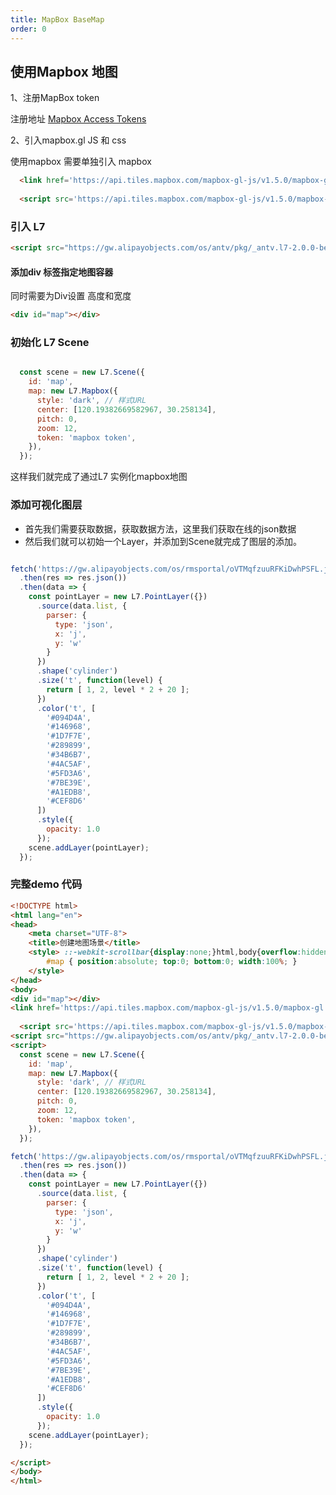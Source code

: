 ```yaml
---
title: MapBox BaseMap
order: 0
---
```


## 使用Mapbox 地图

1、注册MapBox token

   注册地址 [Mapbox Access Tokens](https://docs.mapbox.com/help/how-mapbox-works/access-tokens/#creating-and-managing-access-tokens)

2、引入mapbox.gl JS 和 css

使用mapbox 需要单独引入 mapbox

```html
  <link href='https://api.tiles.mapbox.com/mapbox-gl-js/v1.5.0/mapbox-gl.css' rel='stylesheet' />
  
  <script src='https://api.tiles.mapbox.com/mapbox-gl-js/v1.5.0/mapbox-gl.js'></script>
```


### 引入 L7 


```html
<script src="https://gw.alipayobjects.com/os/antv/pkg/_antv.l7-2.0.0-beta.27/dist/l7.js"></script>
```


####  添加div 标签指定地图容器

同时需要为Div设置 高度和宽度

``` html
<div id="map"></div>
````

### 初始化 L7 Scene


```javascript

  const scene = new L7.Scene({
    id: 'map',
    map: new L7.Mapbox({
      style: 'dark', // 样式URL
      center: [120.19382669582967, 30.258134],
      pitch: 0,
      zoom: 12,
      token: 'mapbox token',
    }),
  });

```

这样我们就完成了通过L7 实例化mapbox地图


### 添加可视化图层


- 首先我们需要获取数据，获取数据方法，这里我们获取在线的json数据
- 然后我们就可以初始一个Layer，并添加到Scene就完成了图层的添加。

```javascript

fetch('https://gw.alipayobjects.com/os/rmsportal/oVTMqfzuuRFKiDwhPSFL.json')
  .then(res => res.json())
  .then(data => {
    const pointLayer = new L7.PointLayer({})
      .source(data.list, {
        parser: {
          type: 'json',
          x: 'j',
          y: 'w'
        }
      })
      .shape('cylinder')
      .size('t', function(level) {
        return [ 1, 2, level * 2 + 20 ];
      })
      .color('t', [
        '#094D4A',
        '#146968',
        '#1D7F7E',
        '#289899',
        '#34B6B7',
        '#4AC5AF',
        '#5FD3A6',
        '#7BE39E',
        '#A1EDB8',
        '#CEF8D6'
      ])
      .style({
        opacity: 1.0
      });
    scene.addLayer(pointLayer);
  });

  ```


### 完整demo 代码

```html
<!DOCTYPE html>
<html lang="en">
<head>
    <meta charset="UTF-8">
    <title>创建地图场景</title>
    <style> ::-webkit-scrollbar{display:none;}html,body{overflow:hidden;margin:0;}
    	#map { position:absolute; top:0; bottom:0; width:100%; }
    </style>
</head>
<body>
<div id="map"></div>
<link href='https://api.tiles.mapbox.com/mapbox-gl-js/v1.5.0/mapbox-gl.css' rel='stylesheet' />
  
  <script src='https://api.tiles.mapbox.com/mapbox-gl-js/v1.5.0/mapbox-gl.js'></script>
<script src="https://gw.alipayobjects.com/os/antv/pkg/_antv.l7-2.0.0-beta.27/dist/l7.js"></script>
<script>
  const scene = new L7.Scene({
    id: 'map',
    map: new L7.Mapbox({
      style: 'dark', // 样式URL
      center: [120.19382669582967, 30.258134],
      pitch: 0,
      zoom: 12,
      token: 'mapbox token',
    }),
  });

fetch('https://gw.alipayobjects.com/os/rmsportal/oVTMqfzuuRFKiDwhPSFL.json')
  .then(res => res.json())
  .then(data => {
    const pointLayer = new L7.PointLayer({})
      .source(data.list, {
        parser: {
          type: 'json',
          x: 'j',
          y: 'w'
        }
      })
      .shape('cylinder')
      .size('t', function(level) {
        return [ 1, 2, level * 2 + 20 ];
      })
      .color('t', [
        '#094D4A',
        '#146968',
        '#1D7F7E',
        '#289899',
        '#34B6B7',
        '#4AC5AF',
        '#5FD3A6',
        '#7BE39E',
        '#A1EDB8',
        '#CEF8D6'
      ])
      .style({
        opacity: 1.0
      });
    scene.addLayer(pointLayer);
  });

</script>
</body>
</html>

```



